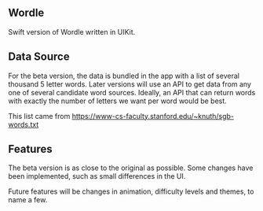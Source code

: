 ## Wordle

Swift version of Wordle written in UIKit.

## Data Source

For the beta version, the data is bundled in the app with a list of several thousand 5 letter words.  Later versions will use an API to get data from any one of several candidate word sources.  Ideally, an API that can return words with exactly the number of letters we want per word would be best.   

This list came from https://www-cs-faculty.stanford.edu/~knuth/sgb-words.txt 

## Features

The beta version is as close to the original as possible.  Some changes have been implemented, such as small differences in the UI.  

Future features will be changes in animation, difficulty levels and themes, to name a few.

